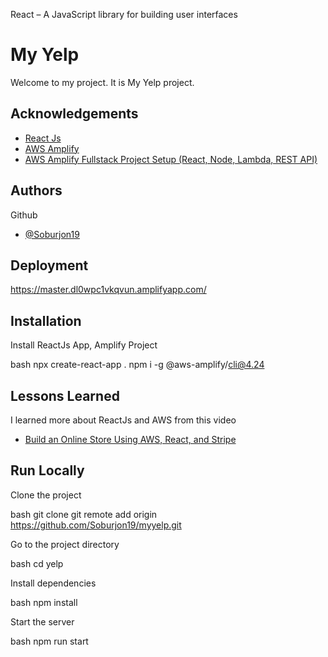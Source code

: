 React – A JavaScript library for building user interfaces

# My Yelp

Welcome to my project. It is My Yelp project.


## Acknowledgements

 - [React Js](https://reactjs.org/)
 - [AWS Amplify](https://www.youtube.com/watch?v=uRbGMZ9oPjw)
 - [AWS Amplify Fullstack Project Setup (React, Node, Lambda, REST API)](https://www.youtube.com/watch=T4MQrRDo20w)


## Authors

Github
- [@Soburjon19](https://github.com/Soburjon19/)

## Deployment

  https://master.dl0wpc1vkqvun.amplifyapp.com/


## Installation

Install ReactJs App, Amplify Project

bash
  npx create-react-app .
  npm i -g @aws-amplify/cli@4.24
    
## Lessons Learned

I learned more about ReactJs and AWS from this video
- [Build an Online Store Using AWS, React, and Stripe](https://www.youtube.com/watch?v=JgwI22y_eFA)


## Run Locally

Clone the project

bash
  git clone git remote add origin https://github.com/Soburjon19/myyelp.git

Go to the project directory

bash
  cd yelp

Install dependencies

bash
  npm install

Start the server

bash
  npm run start